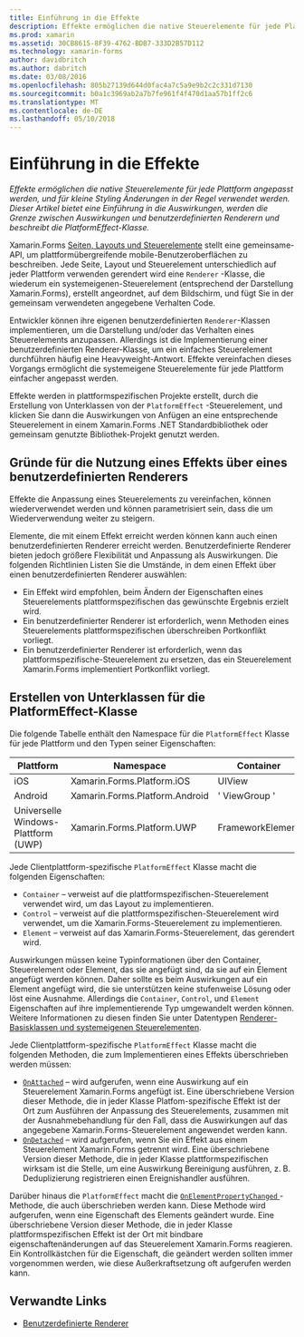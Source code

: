 ```yaml
---
title: Einführung in die Effekte
description: Effekte ermöglichen die native Steuerelemente für jede Plattform angepasst werden, und für kleine Styling Änderungen in der Regel verwendet werden. Dieser Artikel bietet eine Einführung in die Auswirkungen, werden die Grenze zwischen Auswirkungen und benutzerdefinierten Renderern und beschreibt die PlatformEffect-Klasse.
ms.prod: xamarin
ms.assetid: 30CB8615-8F39-4762-BDB7-333D2B57D112
ms.technology: xamarin-forms
author: davidbritch
ms.author: dabritch
ms.date: 03/08/2016
ms.openlocfilehash: 805b27139d644d0fac4a7c5a9e9b2c2c331d7130
ms.sourcegitcommit: b0a1c3969ab2a7b7fe961f4f470d1aa57b1ff2c6
ms.translationtype: MT
ms.contentlocale: de-DE
ms.lasthandoff: 05/10/2018
---
```

# <a name="introduction-to-effects"></a>Einführung in die Effekte

_Effekte ermöglichen die native Steuerelemente für jede Plattform angepasst werden, und für kleine Styling Änderungen in der Regel verwendet werden. Dieser Artikel bietet eine Einführung in die Auswirkungen, werden die Grenze zwischen Auswirkungen und benutzerdefinierten Renderern und beschreibt die PlatformEffect-Klasse._

Xamarin.Forms [Seiten, Layouts und Steuerelemente](~/xamarin-forms/user-interface/controls/index.md) stellt eine gemeinsame-API, um plattformübergreifende mobile-Benutzeroberflächen zu beschreiben. Jede Seite, Layout und Steuerelement unterschiedlich auf jeder Plattform verwenden gerendert wird eine `Renderer` -Klasse, die wiederum ein systemeigenen-Steuerelement (entsprechend der Darstellung Xamarin.Forms), erstellt angeordnet, auf dem Bildschirm, und fügt Sie in der gemeinsam verwendeten angegebene Verhalten Code.

Entwickler können ihre eigenen benutzerdefinierten `Renderer`-Klassen implementieren, um die Darstellung und/oder das Verhalten eines Steuerelements anzupassen. Allerdings ist die Implementierung einer benutzerdefinierten Renderer-Klasse, um ein einfaches Steuerelement durchführen häufig eine Heavyweight-Antwort. Effekte vereinfachen dieses Vorgangs ermöglicht die systemeigene Steuerelemente für jede Plattform einfacher angepasst werden.

Effekte werden in plattformspezifischen Projekte erstellt, durch die Erstellung von Unterklassen von der `PlatformEffect` -Steuerelement, und klicken Sie dann die Auswirkungen von Anfügen an eine entsprechende Steuerelement in einem Xamarin.Forms .NET Standardbibliothek oder gemeinsam genutzte Bibliothek-Projekt genutzt werden.

## <a name="why-use-an-effect-over-a-custom-renderer"></a>Gründe für die Nutzung eines Effekts über eines benutzerdefinierten Renderers

Effekte die Anpassung eines Steuerelements zu vereinfachen, können wiederverwendet werden und können parametrisiert sein, dass die um Wiederverwendung weiter zu steigern.

Elemente, die mit einem Effekt erreicht werden können kann auch einen benutzerdefinierten Renderer erreicht werden. Benutzerdefinierte Renderer bieten jedoch größere Flexibilität und Anpassung als Auswirkungen. Die folgenden Richtlinien Listen Sie die Umstände, in dem einen Effekt über einen benutzerdefinierten Renderer auswählen:

- Ein Effekt wird empfohlen, beim Ändern der Eigenschaften eines Steuerelements plattformspezifischen das gewünschte Ergebnis erzielt wird.
- Ein benutzerdefinierter Renderer ist erforderlich, wenn Methoden eines Steuerelements plattformspezifischen überschreiben Portkonflikt vorliegt.
- Ein benutzerdefinierter Renderer ist erforderlich, wenn das plattformspezifische-Steuerelement zu ersetzen, das ein Steuerelement Xamarin.Forms implementiert Portkonflikt vorliegt.

## <a name="subclassing-the-platformeffect-class"></a>Erstellen von Unterklassen für die PlatformEffect-Klasse

Die folgende Tabelle enthält den Namespace für die `PlatformEffect` Klasse für jede Plattform und den Typen seiner Eigenschaften:

|Plattform|Namespace|Container|Steuerelement|
|--- |--- |--- |--- |
|iOS|Xamarin.Forms.Platform.iOS|UIView|UIView|
|Android|Xamarin.Forms.Platform.Android|' ViewGroup '|Ansicht|
|Universelle Windows-Plattform (UWP)|Xamarin.Forms.Platform.UWP|FrameworkElement|FrameworkElement|

Jede Clientplattform-spezifische `PlatformEffect` Klasse macht die folgenden Eigenschaften:

- `Container` – verweist auf die plattformspezifischen-Steuerelement verwendet wird, um das Layout zu implementieren.
- `Control` – verweist auf die plattformspezifischen-Steuerelement wird verwendet, um die Xamarin.Forms-Steuerelement zu implementieren.
- `Element` – verweist auf das Xamarin.Forms-Steuerelement, das gerendert wird.

Auswirkungen müssen keine Typinformationen über den Container, Steuerelement oder Element, das sie angefügt sind, da sie auf ein Element angefügt werden können. Daher sollte es beim Auswirkungen auf ein Element angefügt wird, die sie unterstützen keine stufenweise Lösung oder löst eine Ausnahme. Allerdings die `Container`, `Control`, und `Element` Eigenschaften auf ihre implementierende Typ umgewandelt werden können. Weitere Informationen zu diesen finden Sie unter Datentypen [Renderer-Basisklassen und systemeigenen Steuerelementen](~/xamarin-forms/app-fundamentals/custom-renderer/renderers.md).

Jede Clientplattform-spezifische `PlatformEffect` Klasse macht die folgenden Methoden, die zum Implementieren eines Effekts überschrieben werden müssen:

- [`OnAttached`](https://developer.xamarin.com/api/member/Xamarin.Forms.Effect.OnAttached()/) – wird aufgerufen, wenn eine Auswirkung auf ein Steuerelement Xamarin.Forms angefügt ist. Eine überschriebene Version dieser Methode, die in jeder Klasse Platfom-spezifische Effekt ist der Ort zum Ausführen der Anpassung des Steuerelements, zusammen mit der Ausnahmebehandlung für den Fall, dass die Auswirkungen auf das angegebene Xamarin.Forms-Steuerelement angewendet werden kann.
- [`OnDetached`](https://developer.xamarin.com/api/member/Xamarin.Forms.Effect.OnDetached()/) – wird aufgerufen, wenn Sie ein Effekt aus einem Steuerelement Xamarin.Forms getrennt wird. Eine überschriebene Version dieser Methode, die in jeder Klasse plattformspezifischen wirksam ist die Stelle, um eine Auswirkung Bereinigung ausführen, z. B. Deduplizierung registrieren einen Ereignishandler ausführen.

Darüber hinaus die `PlatformEffect` macht die [ `OnElementPropertyChanged` ](https://developer.xamarin.com/api/member/Xamarin.Forms.PlatformEffect%3CTContainer,TControl%3E.OnElementPropertyChanged/p/System.ComponentModel.PropertyChangedEventArgs/) -Methode, die auch überschrieben werden kann. Diese Methode wird aufgerufen, wenn eine Eigenschaft des Elements geändert wurde. Eine überschriebene Version dieser Methode, die in jeder Klasse plattformspezifischen Effekt ist der Ort mit bindbare eigenschaftenänderungen auf das Steuerelement Xamarin.Forms reagieren. Ein Kontrollkästchen für die Eigenschaft, die geändert werden sollten immer vorgenommen werden, wie diese Außerkraftsetzung oft aufgerufen werden kann.


## <a name="related-links"></a>Verwandte Links

- [Benutzerdefinierte Renderer](~/xamarin-forms/app-fundamentals/custom-renderer/index.md)
